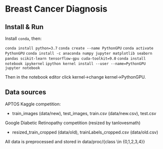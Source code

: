 
# Breast Cancer Diagnosis

## Install & Run
Install `conda`, then:

`conda install python=3.7`
`conda create --name PythonGPU`
`conda activate PythonGPU`
`conda install -c anaconda numpy jupyter matplotlib seaborn pandas scikit-learn tensorflow-gpu cuda-toolkit=9.0`
`conda install notebook ipykernel`
`ipython kernel install --user --name=PythonGPU`
`jupyter notebook`

Then in the notebook editor click kernel->change kernel->PythonGPU.

## Data sources

APTOS Kaggle competition:
 - train_images (data/new), test_images, train.csv (data/new.csv), test.csv

Google Diabetic Retinopathy competition (resized by tanlovesmath)
 - resized_train_cropped (data/old), trainLabels_cropped.csv (data/old.csv)

All data is preprocessed and stored in data/proc/{class \\in {0,1,2,3,4}}
